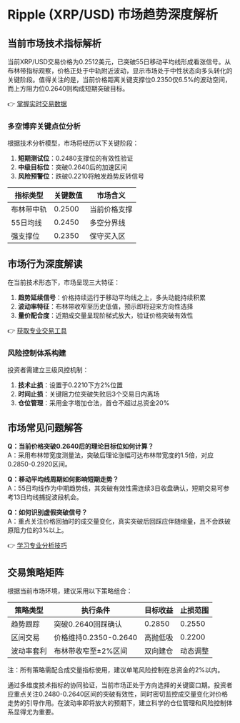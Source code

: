 # Ripple (XRP/USD) 市场趋势深度解析

## 当前市场技术指标解析
当前XRP/USD交易价格为0.2512美元，已突破55日移动平均线形成看涨信号。从布林带指标观察，价格正处于中轨附近波动，显示市场处于中性状态向多头转化的关键阶段。值得关注的是，当前价格距离关键支撑位0.2350仅6.5%的波动空间，而上方阻力位0.2640则构成短期突破目标。

👉 [掌握实时交易数据](https://bit.ly/okx_welcome)

### 多空博弈关键点位分析
根据技术分析模型，市场将经历以下关键阶段：
1. **短期测试位**：0.2480支撑位的有效性验证
2. **中级目标位**：突破0.2640后的加速区间
3. **风险预警位**：跌破0.2210将触发趋势反转信号

| 指标类型 | 关键数值 | 市场含义 |
|---------|---------|---------|
| 布林带中轨 | 0.2500 | 当前价格支撑 |
| 55日均线 | 0.2450 | 多空分界线 |
| 强支撑位 | 0.2350 | 保守买入区 |

## 市场行为深度解读
在当前技术形态下，市场呈现三大特征：
1. **趋势延续信号**：价格持续运行于移动平均线之上，多头动能持续积累
2. **波动率特征**：布林带收窄至历史低值，预示即将迎来方向性选择
3. **量价配合度**：近期成交量呈现阶梯式放大，验证价格突破有效性

👉 [获取专业交易工具](https://bit.ly/okx_welcome)

### 风险控制体系构建
投资者需建立三级风控机制：
1. **技术止损**：设置于0.2210下方2%位置
2. **时间止损**：关键阻力位突破失败后3个交易日内离场
3. **仓位管理**：采用金字塔加仓法，首仓不超过总资金20%

## 市场常见问题解答
**Q：当前价格突破0.2640后的理论目标位如何计算？**  
A：采用布林带宽度测量法，突破后理论涨幅可达布林带宽度的1.5倍，对应0.2850-0.2920区间。

**Q：移动平均线周期如何影响短期走势？**  
A：55日均线作为中期趋势线，其突破有效性需连续3日收盘确认，短期交易可参考13日均线捕捉波段机会。

**Q：如何识别虚假突破信号？**  
A：重点关注价格回抽时的成交量变化，真实突破后回踩应伴随缩量，且不会跌破原阻力位的3%以上。

👉 [学习专业分析技巧](https://bit.ly/okx_welcome)

## 交易策略矩阵
根据当前市场环境，建议采用以下策略组合：

| 策略类型 | 执行条件 | 目标收益 | 止损范围 |
|---------|---------|---------|---------|
| 趋势跟踪 | 突破0.2640回踩确认 | 0.2850 | 0.2550 |
| 区间交易 | 价格维持0.2350-0.2640 | 高抛低吸 | 0.2200 |
| 波动率套利 | 布林带收窄至±2%区间 | 双向建仓 | 动态调整 |

注：所有策略需配合成交量指标使用，建议单笔风险控制在总资金的2%以内。

通过多维度技术指标的协同验证，当前市场正处于方向选择的关键窗口期。投资者应重点关注0.2480-0.2640区间的突破有效性，同时密切监控成交量变化对价格走势的引导作用。在波动率即将放大的预期下，建立科学的仓位管理和风险控制体系显得尤为重要。